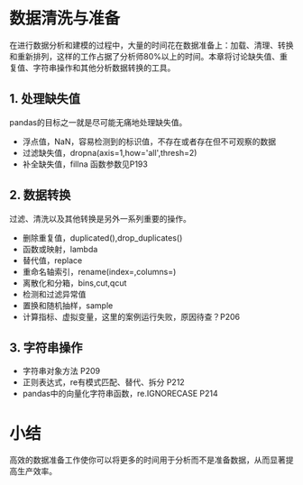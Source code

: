 
# 数据清洗与准备
在进行数据分析和建模的过程中，大量的时间花在数据准备上：加载、清理、转换和重新排列，这样的工作占据了分析师80%以上的时间。本章将讨论缺失值、重复值、字符串操作和其他分析数据转换的工具。

## 1. 处理缺失值
pandas的目标之一就是尽可能无痛地处理缺失值。
- 浮点值，NaN，容易检测到的标识值，不存在或者存在但不可观察的数据
- 过滤缺失值，dropna(axis=1,how='all',thresh=2)
- 补全缺失值，fillna 函数参数见P193

## 2. 数据转换
过滤、清洗以及其他转换是另外一系列重要的操作。
- 删除重复值，duplicated(),drop_duplicates()
- 函数或映射，lambda
- 替代值，replace
- 重命名轴索引，rename(index=,columns=)
- 离散化和分箱，bins,cut,qcut
- 检测和过滤异常值
- 置换和随机抽样，sample
- 计算指标、虚拟变量，这里的案例运行失败，原因待查？P206

## 3. 字符串操作
- 字符串对象方法 P209
- 正则表达式，re有模式匹配、替代、拆分 P212
- pandas中的向量化字符串函数，re.IGNORECASE P214

# 小结
高效的数据准备工作使你可以将更多的时间用于分析而不是准备数据，从而显著提高生产效率。
